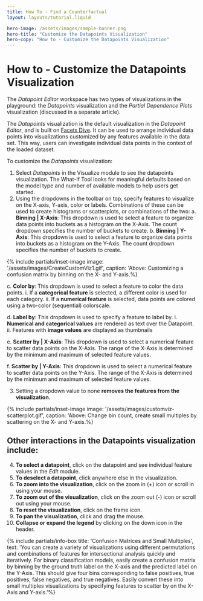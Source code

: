 ```yaml
---
title: How To - Find a Counterfactual
layout: layouts/tutorial.liquid

hero-image: /assets/images/sample-banner.png
hero-title: "Customize the Datapoints Visualization"
hero-copy: "How to - Customize the Datapoints Visualization"
---
```


# How to - Customize the Datapoints Visualization

The *Datapoint Editor* workspace has two types of visualizations in the playground: the *Datapoints* visualization and the *Partial Dependence Plots* visualization (discussed in a separate article). 

The *Datapoints* visualization is the default visualization in the *Datapoint Editor*, and is built on [Facets Dive](https://facets.dev). It can be used to arrange individual data points into visualizations customized by any features available in the data set. This way, users can investigate individual data points in the context of the loaded dataset.

To customize the *Datapoints* visualization:
1. Select *Datapoints* in the Visualize module to see the datapoints visualization. The What-If Tool looks for meaningful defaults based on the model type and number of available models to help users get started.
2. Using the dropdowns in the toolbar on top, specify features to visualize on the X-axis, Y-axis, color or labels. Combinations of these can be used to create histograms or scatterplots, or combinations of the two:
  a. **Binning | X-Axis**: This dropdown is used to select a feature to organize data points into buckets as a histogram on the X-Axis. The count dropdown specifies the number of buckets to create. 
  b. **Binning | Y-Axis**: This dropdown is used to select a feature to organize data points into buckets as a histogram on the Y-Axis. The count dropdown specifies the number of buckets to create.

{% include partials/inset-image image: '/assets/images/CreateCustomViz1.gif', 
  caption: 'Above: Customizing a confusion matrix by binning on the X- and Y-axis.%}

  c. **Color by**: This dropdown is used to select a feature to color the data points.
    i. If a **categorical feature** is selected, a different color is used for each category. 
    ii. If a **numerical feature** is selected, data points are colored using a two-color (sequential) colorscale.
  
  d. **Label by**: This dropdown is used to specify a feature to label by. 
    i. **Numerical and categorical values** are rendered as text over the Datapoint.
    ii. Features with **image values** are displayed as thumbnails

  e. **Scatter by | X-Axis**: This dropdown is used to select a numerical feature to scatter data points on the X-Axis. The range of the X-Axis is determined by the minimum and maximum of selected feature values.
  
  f. **Scatter by | Y-Axis**: This dropdown is used to select a numerical feature to scatter data points on the Y-Axis. The range of the X-Axis is determined by the minimum and maximum of selected feature values.

3. Setting a dropdown value to none **removes the features from the visualization**.

{% include partials/inset-image image: '/assets/images/customviz-scatterplot.gif',
  caption: 'Above: Change bin count, create small multiples by scattering on the X- and Y-axis.%}

## Other interactions in the Datapoints visualization include:

4. **To select a datapoint**, click on the datapoint and see individual feature values in the *Edit* module. 
5. **To deselect a datapoint**, click anywhere else in the visualization.
6. **To zoom into the visualization**, click on the zoom in (+) icon or scroll in using your mouse.
7. **To zoom out of the visualization**, click on the zoom out (-) icon or scroll out using your mouse.
8. **To reset the visualization**, click on the frame icon.
9. **To pan the visualization**, click and drag the mouse.
10. **Collapse or expand the legend** by clicking on the down icon in the header.

{% include partials/info-box title: 'Confusion Matrices and Small Multiples', 
  text: 'You can create a variety of visualizations using different permutations and combinations of features for intersectional analysis quickly and iteratively. For binary classification models, easily create a confusion matrix by binning by the ground truth label on the X-axis and the predicted label on the Y-Axis. This should give four bins corresponding to false positives, true positives, false negatives, and true negatives. Easily convert these into small multiples visualizations by specifying features to scatter by on the X-Axis and Y-axis.'%}
  